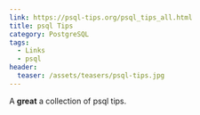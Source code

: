 ```yaml
---
link: https://psql-tips.org/psql_tips_all.html
title: psql Tips
category: PostgreSQL
tags:
  - Links
  - psql
header:
  teaser: /assets/teasers/psql-tips.jpg
---
```

A **great** a collection of psql tips.